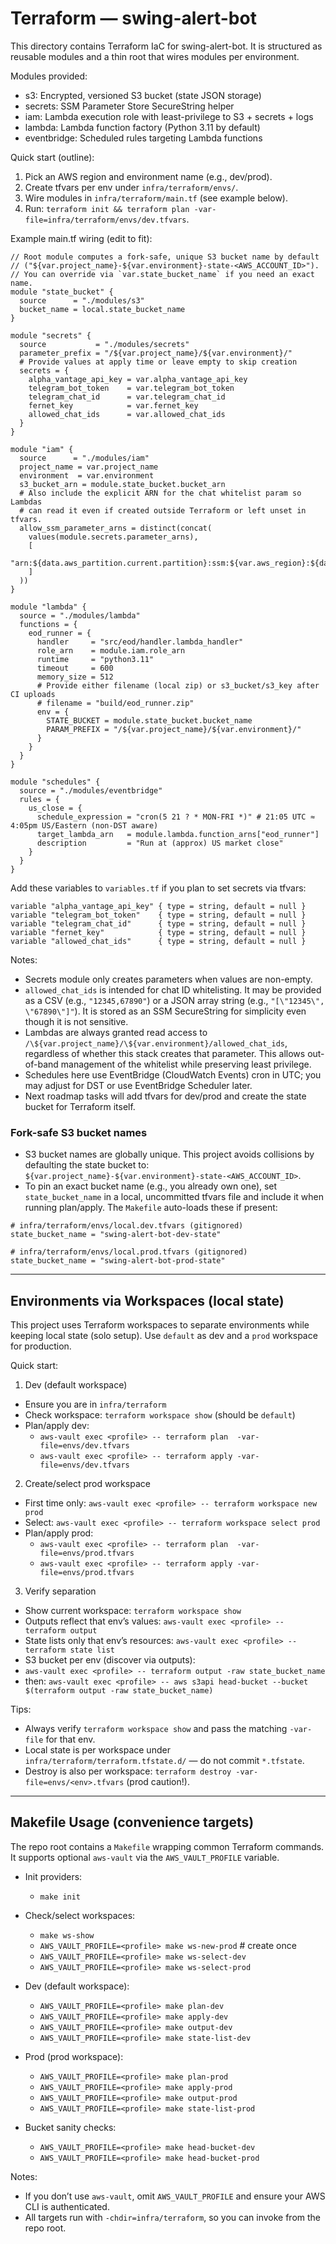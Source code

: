 # Terraform — swing-alert-bot

This directory contains Terraform IaC for swing-alert-bot. It is structured as reusable modules and a thin root that wires modules per environment.

Modules provided:
- s3: Encrypted, versioned S3 bucket (state JSON storage)
- secrets: SSM Parameter Store SecureString helper
- iam: Lambda execution role with least-privilege to S3 + secrets + logs
- lambda: Lambda function factory (Python 3.11 by default)
- eventbridge: Scheduled rules targeting Lambda functions

Quick start (outline):
1) Pick an AWS region and environment name (e.g., dev/prod).
2) Create tfvars per env under `infra/terraform/envs/`.
3) Wire modules in `infra/terraform/main.tf` (see example below).
4) Run: `terraform init && terraform plan -var-file=infra/terraform/envs/dev.tfvars`.

Example main.tf wiring (edit to fit):

```
// Root module computes a fork-safe, unique S3 bucket name by default
// ("${var.project_name}-${var.environment}-state-<AWS_ACCOUNT_ID>").
// You can override via `var.state_bucket_name` if you need an exact name.
module "state_bucket" {
  source      = "./modules/s3"
  bucket_name = local.state_bucket_name
}

module "secrets" {
  source           = "./modules/secrets"
  parameter_prefix = "/${var.project_name}/${var.environment}/"
  # Provide values at apply time or leave empty to skip creation
  secrets = {
    alpha_vantage_api_key = var.alpha_vantage_api_key
    telegram_bot_token    = var.telegram_bot_token
    telegram_chat_id      = var.telegram_chat_id
    fernet_key            = var.fernet_key
    allowed_chat_ids      = var.allowed_chat_ids
  }
}

module "iam" {
  source      = "./modules/iam"
  project_name = var.project_name
  environment  = var.environment
  s3_bucket_arn = module.state_bucket.bucket_arn
  # Also include the explicit ARN for the chat whitelist param so Lambdas
  # can read it even if created outside Terraform or left unset in tfvars.
  allow_ssm_parameter_arns = distinct(concat(
    values(module.secrets.parameter_arns),
    [
      "arn:${data.aws_partition.current.partition}:ssm:${var.aws_region}:${data.aws_caller_identity.current.account_id}:parameter/${var.project_name}/${var.environment}/allowed_chat_ids"
    ]
  ))
}

module "lambda" {
  source = "./modules/lambda"
  functions = {
    eod_runner = {
      handler     = "src/eod/handler.lambda_handler"
      role_arn    = module.iam.role_arn
      runtime     = "python3.11"
      timeout     = 600
      memory_size = 512
      # Provide either filename (local zip) or s3_bucket/s3_key after CI uploads
      # filename = "build/eod_runner.zip"
      env = {
        STATE_BUCKET = module.state_bucket.bucket_name
        PARAM_PREFIX = "/${var.project_name}/${var.environment}/"
      }
    }
  }
}

module "schedules" {
  source = "./modules/eventbridge"
  rules = {
    us_close = {
      schedule_expression = "cron(5 21 ? * MON-FRI *)" # 21:05 UTC ≈ 4:05pm US/Eastern (non-DST aware)
      target_lambda_arn   = module.lambda.function_arns["eod_runner"]
      description         = "Run at (approx) US market close"
    }
  }
}
```

Add these variables to `variables.tf` if you plan to set secrets via tfvars:

```
variable "alpha_vantage_api_key" { type = string, default = null }
variable "telegram_bot_token"    { type = string, default = null }
variable "telegram_chat_id"      { type = string, default = null }
variable "fernet_key"            { type = string, default = null }
variable "allowed_chat_ids"      { type = string, default = null }
```

Notes:
- Secrets module only creates parameters when values are non-empty.
- `allowed_chat_ids` is intended for chat ID whitelisting. It may be provided
  as a CSV (e.g., `"12345,67890"`) or a JSON array string
  (e.g., `"[\"12345\", \"67890\"]"`). It is stored as an SSM SecureString
  for simplicity even though it is not sensitive.
- Lambdas are always granted read access to `/\${var.project_name}/\${var.environment}/allowed_chat_ids`,
  regardless of whether this stack creates that parameter. This allows out-of-band
  management of the whitelist while preserving least privilege.
- Schedules here use EventBridge (CloudWatch Events) cron in UTC; you may adjust for DST or use EventBridge Scheduler later.
- Next roadmap tasks will add tfvars for dev/prod and create the state bucket for Terraform itself.

### Fork-safe S3 bucket names

- S3 bucket names are globally unique. This project avoids collisions by
  defaulting the state bucket to: `${var.project_name}-${var.environment}-state-<AWS_ACCOUNT_ID>`.
- To pin an exact bucket name (e.g., you already own one), set
  `state_bucket_name` in a local, uncommitted tfvars file and include it when
  running plan/apply. The `Makefile` auto-loads these if present:

```
# infra/terraform/envs/local.dev.tfvars (gitignored)
state_bucket_name = "swing-alert-bot-dev-state"

# infra/terraform/envs/local.prod.tfvars (gitignored)
state_bucket_name = "swing-alert-bot-prod-state"
```

---

## Environments via Workspaces (local state)

This project uses Terraform workspaces to separate environments while keeping local state (solo setup). Use `default` as dev and a `prod` workspace for production.

Quick start:

1) Dev (default workspace)
- Ensure you are in `infra/terraform`
- Check workspace: `terraform workspace show` (should be `default`)
- Plan/apply dev:
  - `aws-vault exec <profile> -- terraform plan  -var-file=envs/dev.tfvars`
  - `aws-vault exec <profile> -- terraform apply -var-file=envs/dev.tfvars`

2) Create/select prod workspace
- First time only: `aws-vault exec <profile> -- terraform workspace new prod`
- Select: `aws-vault exec <profile> -- terraform workspace select prod`
- Plan/apply prod:
  - `aws-vault exec <profile> -- terraform plan  -var-file=envs/prod.tfvars`
  - `aws-vault exec <profile> -- terraform apply -var-file=envs/prod.tfvars`

3) Verify separation
- Show current workspace: `terraform workspace show`
- Outputs reflect that env’s values: `aws-vault exec <profile> -- terraform output`
- State lists only that env’s resources: `aws-vault exec <profile> -- terraform state list`
 - S3 bucket per env (discover via outputs):
  - `aws-vault exec <profile> -- terraform output -raw state_bucket_name`
  - then: `aws-vault exec <profile> -- aws s3api head-bucket --bucket $(terraform output -raw state_bucket_name)`

Tips:
- Always verify `terraform workspace show` and pass the matching `-var-file` for that env.
- Local state is per workspace under `infra/terraform/terraform.tfstate.d/` — do not commit `*.tfstate`.
- Destroy is also per workspace: `terraform destroy -var-file=envs/<env>.tfvars` (prod caution!).

---

## Makefile Usage (convenience targets)

The repo root contains a `Makefile` wrapping common Terraform commands. It supports optional `aws-vault` via the `AWS_VAULT_PROFILE` variable.

- Init providers:
  - `make init`

- Check/select workspaces:
  - `make ws-show`
  - `AWS_VAULT_PROFILE=<profile> make ws-new-prod`   # create once
  - `AWS_VAULT_PROFILE=<profile> make ws-select-dev`
  - `AWS_VAULT_PROFILE=<profile> make ws-select-prod`

- Dev (default workspace):
  - `AWS_VAULT_PROFILE=<profile> make plan-dev`
  - `AWS_VAULT_PROFILE=<profile> make apply-dev`
  - `AWS_VAULT_PROFILE=<profile> make output-dev`
  - `AWS_VAULT_PROFILE=<profile> make state-list-dev`

- Prod (prod workspace):
  - `AWS_VAULT_PROFILE=<profile> make plan-prod`
  - `AWS_VAULT_PROFILE=<profile> make apply-prod`
  - `AWS_VAULT_PROFILE=<profile> make output-prod`
  - `AWS_VAULT_PROFILE=<profile> make state-list-prod`

- Bucket sanity checks:
  - `AWS_VAULT_PROFILE=<profile> make head-bucket-dev`
  - `AWS_VAULT_PROFILE=<profile> make head-bucket-prod`

Notes:
- If you don’t use `aws-vault`, omit `AWS_VAULT_PROFILE` and ensure your AWS CLI is authenticated.
- All targets run with `-chdir=infra/terraform`, so you can invoke from the repo root.
